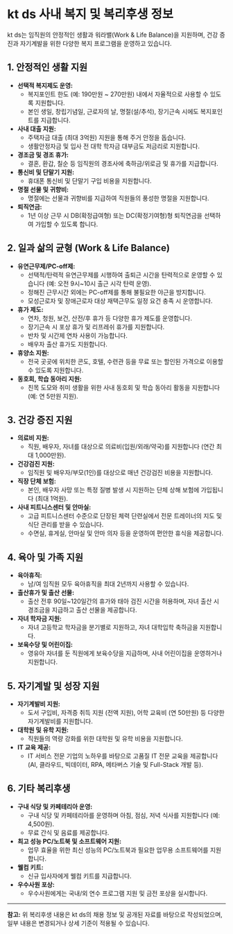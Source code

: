 # kt ds 사내 복지 및 복리후생 정보

kt ds는 임직원의 안정적인 생활과 워라밸(Work & Life Balance)을 지원하며, 건강 증진과 자기계발을 위한 다양한 복지 프로그램을 운영하고 있습니다.

## 1. 안정적인 생활 지원

* **선택적 복지제도 운영:**
    * 복지포인트 한도 (예: 190만원 ~ 270만원) 내에서 자율적으로 사용할 수 있도록 지원합니다.
    * 본인 생일, 창립기념일, 근로자의 날, 명절(설/추석), 장기근속 시에도 복지포인트를 지급합니다.
* **사내 대출 지원:**
    * 주택자금 대출 (최대 3억원) 지원을 통해 주거 안정을 돕습니다.
    * 생활안정자금 및 입사 전 대학 학자금 대부금도 저금리로 지원합니다.
* **경조금 및 경조 휴가:**
    * 결혼, 환갑, 칠순 등 임직원의 경조사에 축하금/위로금 및 휴가를 지급합니다.
* **통신비 및 단말기 지원:**
    * 휴대폰 통신비 및 단말기 구입 비용을 지원합니다.
* **명절 선물 및 귀향비:**
    * 명절에는 선물과 귀향비를 지급하여 직원들의 풍성한 명절을 지원합니다.
* **퇴직연금:**
    * 1년 이상 근무 시 DB(확정급여형) 또는 DC(확정기여형)형 퇴직연금을 선택하여 가입할 수 있도록 합니다.

## 2. 일과 삶의 균형 (Work & Life Balance)

* **유연근무제/PC-off제:**
    * 선택적/탄력적 유연근무제를 시행하여 출퇴근 시간을 탄력적으로 운영할 수 있습니다 (예: 오전 9시~10시 출근 시각 탄력 운영).
    * 정해진 근무시간 외에는 PC-off제를 통해 불필요한 야근을 방지합니다.
    * 모성근로자 및 장애근로자 대상 재택근무도 일정 요건 충족 시 운영합니다.
* **휴가 제도:**
    * 연차, 청원, 보건, 산전/후 휴가 등 다양한 휴가 제도를 운영합니다.
    * 장기근속 시 포상 휴가 및 리프레쉬 휴가를 지원합니다.
    * 반차 및 시간제 연차 사용이 가능합니다.
    * 배우자 출산 휴가도 지원합니다.
* **휴양소 지원:**
    * 전국 곳곳에 위치한 콘도, 호텔, 수련관 등을 무료 또는 할인된 가격으로 이용할 수 있도록 지원합니다.
* **동호회, 학습 동아리 지원:**
    * 친목 도모와 취미 생활을 위한 사내 동호회 및 학습 동아리 활동을 지원합니다 (예: 연 5만원 지원).

## 3. 건강 증진 지원

* **의료비 지원:**
    * 직원, 배우자, 자녀를 대상으로 의료비(입원/외래/약국)를 지원합니다 (연간 최대 1,000만원).
* **건강검진 지원:**
    * 임직원 및 배우자/부모(1인)를 대상으로 매년 건강검진 비용을 지원합니다.
* **직장 단체 보험:**
    * 본인, 배우자 사망 또는 특정 질병 발생 시 지원하는 단체 상해 보험에 가입됩니다 (최대 1억원).
* **사내 피트니스센터 및 안마실:**
    * 고급 피트니스센터 수준으로 단장된 체력 단련실에서 전문 트레이너의 지도 및 식단 관리를 받을 수 있습니다.
    * 수면실, 휴게실, 안마실 및 안마 의자 등을 운영하여 편안한 휴식을 제공합니다.

## 4. 육아 및 가족 지원

* **육아휴직:**
    * 남/여 임직원 모두 육아휴직을 최대 2년까지 사용할 수 있습니다.
* **출산휴가 및 출산 선물:**
    * 출산 전후 90일~120일간의 휴가와 태아 검진 시간을 허용하며, 자녀 출산 시 경조금을 지급하고 출산 선물을 제공합니다.
* **자녀 학자금 지원:**
    * 자녀 고등학교 학자금을 분기별로 지원하고, 자녀 대학입학 축하금을 지원합니다.
* **보육수당 및 어린이집:**
    * 영유아 자녀를 둔 직원에게 보육수당을 지급하며, 사내 어린이집을 운영하거나 지원합니다.

## 5. 자기계발 및 성장 지원

* **자기계발비 지원:**
    * 도서 구입비, 자격증 취득 지원 (전액 지원), 어학 교육비 (연 50만원) 등 다양한 자기계발비를 지원합니다.
* **대학원 및 유학 지원:**
    * 직원들의 역량 강화를 위한 대학원 및 유학 비용을 지원합니다.
* **IT 교육 제공:**
    * IT 서비스 전문 기업의 노하우를 바탕으로 고품질 IT 전문 교육을 제공합니다 (AI, 클라우드, 빅데이터, RPA, 메타버스 기술 및 Full-Stack 개발 등).

## 6. 기타 복리후생

* **구내 식당 및 카페테리아 운영:**
    * 구내 식당 및 카페테리아를 운영하며 아침, 점심, 저녁 식사를 지원합니다 (예: 4,500원).
    * 무료 간식 및 음료를 제공합니다.
* **최고 성능 PC/노트북 및 소프트웨어 지원:**
    * 업무 효율을 위한 최신 성능의 PC/노트북과 필요한 업무용 소프트웨어를 지원합니다.
* **웰컴 키트:**
    * 신규 입사자에게 웰컴 키트를 지급합니다.
* **우수사원 포상:**
    * 우수사원에게는 국내/외 연수 프로그램 지원 및 금전 포상을 실시합니다.

---
**참고:** 위 복리후생 내용은 kt ds의 채용 정보 및 공개된 자료를 바탕으로 작성되었으며, 일부 내용은 변경되거나 상세 기준이 적용될 수 있습니다.